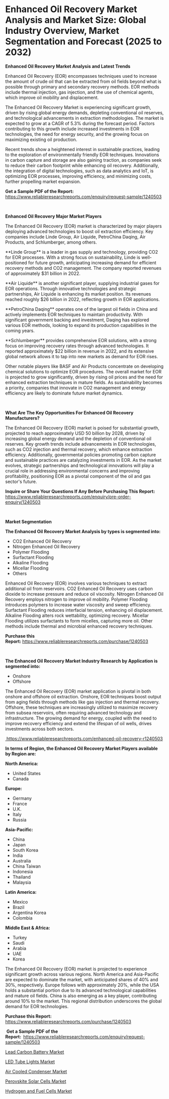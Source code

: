 <p><h1>Enhanced Oil Recovery Market Analysis and Market Size: Global Industry Overview, Market Segmentation and Forecast (2025 to 2032)</h1></p><p><strong>Enhanced Oil Recovery Market Analysis and Latest Trends</strong></p>
<p><p>Enhanced Oil Recovery (EOR) encompasses techniques used to increase the amount of crude oil that can be extracted from oil fields beyond what is possible through primary and secondary recovery methods. EOR methods include thermal injection, gas injection, and the use of chemical agents, which improve oil mobility and displacement.</p><p>The Enhanced Oil Recovery Market is experiencing significant growth, driven by rising global energy demands, depleting conventional oil reserves, and technological advancements in extraction methodologies. The market is expected to grow at a CAGR of 5.3% during the forecast period. Factors contributing to this growth include increased investments in EOR technologies, the need for energy security, and the growing focus on maximizing existing oil production.</p><p>Recent trends show a heightened interest in sustainable practices, leading to the exploration of environmentally friendly EOR techniques. Innovations in carbon capture and storage are also gaining traction, as companies seek to reduce their carbon footprint while enhancing oil recovery. Additionally, the integration of digital technologies, such as data analytics and IoT, is optimizing EOR processes, improving efficiency, and minimizing costs, further propelling market expansion.</p></p>
<p><strong>Get a Sample PDF of the Report:&nbsp;</strong> <a href="https://www.reliableresearchreports.com/enquiry/request-sample/1240503?utm_campaign=36&utm_medium=2&utm_source=Github&utm_content=ia&utm_term=13022025&utm_id=enhanced-oil-recovery">https://www.reliableresearchreports.com/enquiry/request-sample/1240503</a></p>
<p>&nbsp;</p>
<p><strong>Enhanced Oil Recovery Major Market Players</strong></p>
<p><p>The Enhanced Oil Recovery (EOR) market is characterized by major players deploying advanced technologies to boost oil extraction efficiency. Key companies include Linde Group, Air Liquide, PetroChina Daqing, Air Products, and Schlumberger, among others.</p><p>**Linde Group** is a leader in gas supply and technology, providing CO2 for EOR processes. With a strong focus on sustainability, Linde is well-positioned for future growth, anticipating increasing demand for efficient recovery methods and CO2 management. The company reported revenues of approximately $31 billion in 2022.</p><p>**Air Liquide** is another significant player, supplying industrial gases for EOR operations. Through innovative technologies and strategic partnerships, Air Liquide is enhancing its market position. Its revenues reached roughly $26 billion in 2022, reflecting growth in EOR applications.</p><p>**PetroChina Daqing** operates one of the largest oil fields in China and actively implements EOR techniques to maintain productivity. With significant government backing and investment, Daqing has explored various EOR methods, looking to expand its production capabilities in the coming years.</p><p>**Schlumberger** provides comprehensive EOR solutions, with a strong focus on improving recovery rates through advanced technologies. It reported approximately $22 billion in revenue in 2022, and its extensive global network allows it to tap into new markets as demand for EOR rises.</p><p>Other notable players like BASF and Air Products concentrate on developing chemical solutions to optimize EOR procedures. The overall market for EOR is projected to grow significantly, driven by rising oil prices and the need for enhanced extraction techniques in mature fields. As sustainability becomes a priority, companies that innovate in CO2 management and energy efficiency are likely to dominate future market dynamics.</p></p>
<p>&nbsp;</p>
<p><strong>What Are The Key Opportunities For Enhanced Oil Recovery Manufacturers?</strong></p>
<p><p>The Enhanced Oil Recovery (EOR) market is poised for substantial growth, projected to reach approximately USD 50 billion by 2028, driven by increasing global energy demand and the depletion of conventional oil reserves. Key growth trends include advancements in EOR technologies, such as CO2 injection and thermal recovery, which enhance extraction efficiency. Additionally, governmental policies promoting carbon capture and sustainable practices are catalyzing investments in EOR. As the market evolves, strategic partnerships and technological innovations will play a crucial role in addressing environmental concerns and improving profitability, positioning EOR as a pivotal component of the oil and gas sector's future.</p></p>
<p><strong>Inquire or Share Your Questions If Any Before Purchasing This Report:</strong> <a href="https://www.reliableresearchreports.com/enquiry/pre-order-enquiry/1240503?utm_campaign=36&utm_medium=2&utm_source=Github&utm_content=ia&utm_term=13022025&utm_id=enhanced-oil-recovery">https://www.reliableresearchreports.com/enquiry/pre-order-enquiry/1240503</a></p>
<p>&nbsp;</p>
<p><strong>Market Segmentation</strong></p>
<p><strong>The Enhanced Oil Recovery Market Analysis by types is segmented into:</strong></p>
<p><ul><li>CO2 Enhanced Oil Recovery</li><li>Nitrogen Enhanced Oil Recovery</li><li>Polymer Flooding</li><li>Surfactant Flooding</li><li>Alkaline Flooding</li><li>Micellar Flooding</li><li>Others</li></ul></p>
<p><p>Enhanced Oil Recovery (EOR) involves various techniques to extract additional oil from reservoirs. CO2 Enhanced Oil Recovery uses carbon dioxide to increase pressure and reduce oil viscosity. Nitrogen Enhanced Oil Recovery employs nitrogen to improve oil mobility. Polymer Flooding introduces polymers to increase water viscosity and sweep efficiency. Surfactant Flooding reduces interfacial tension, enhancing oil displacement. Alkaline Flooding alters rock wettability, optimizing recovery. Micellar Flooding utilizes surfactants to form micelles, capturing more oil. Other methods include thermal and microbial enhanced recovery techniques.</p></p>
<p><strong>Purchase this Report:&nbsp;</strong><a href="https://www.reliableresearchreports.com/purchase/1240503?utm_campaign=36&utm_medium=2&utm_source=Github&utm_content=ia&utm_term=13022025&utm_id=enhanced-oil-recovery">https://www.reliableresearchreports.com/purchase/1240503</a></p>
<p>&nbsp;</p>
<p><strong>The Enhanced Oil Recovery Market Industry Research by Application is segmented into:</strong></p>
<p><ul><li>Onshore</li><li>Offshore</li></ul></p>
<p><p>The Enhanced Oil Recovery (EOR) market application is pivotal in both onshore and offshore oil extraction. Onshore, EOR techniques boost output from aging fields through methods like gas injection and thermal recovery. Offshore, these techniques are increasingly utilized to maximize recovery from subsea reservoirs, often requiring advanced technology and infrastructure. The growing demand for energy, coupled with the need to improve recovery efficiency and extend the lifespan of oil wells, drives investments across both sectors.</p></p>
<p><a href="https://www.reliableresearchreports.com/enhanced-oil-recovery-r1240503?utm_campaign=36&utm_medium=2&utm_source=Github&utm_content=ia&utm_term=13022025&utm_id=enhanced-oil-recovery">&nbsp;https://www.reliableresearchreports.com/enhanced-oil-recovery-r1240503</a></p>
<p><strong>In terms of Region, the Enhanced Oil Recovery Market Players available by Region are:</strong></p>
<p>
    <p> <strong> North America: </strong>
        <ul>
            <li>United States</li>
            <li>Canada</li>
        </ul>
        </p> 
    <p> <strong> Europe: </strong>
        <ul>
            <li>Germany</li>
            <li>France</li>
            <li>U.K.</li>
            <li>Italy</li>
            <li>Russia</li>
        </ul>
        </p> 
    <p> <strong> Asia-Pacific: </strong>
        <ul>
            <li>China</li>
            <li>Japan</li>
            <li>South Korea</li>
            <li>India</li>
            <li>Australia</li>
            <li>China Taiwan</li>
            <li>Indonesia</li>
            <li>Thailand</li>
            <li>Malaysia</li>
        </ul>
        </p> 
    <p> <strong> Latin America: </strong>
        <ul>
            <li>Mexico</li>
            <li>Brazil</li>
            <li>Argentina Korea</li>
            <li>Colombia</li>
        </ul>
        </p> 
    <p> <strong> Middle East & Africa: </strong>
        <ul>
            <li>Turkey</li>
            <li>Saudi</li>
            <li>Arabia</li>
            <li>UAE</li>
            <li>Korea</li>
        </ul>
    </p>
    </p>
<p><p>The Enhanced Oil Recovery (EOR) market is projected to experience significant growth across various regions. North America and Asia-Pacific are expected to dominate the market, with anticipated shares of 40% and 30%, respectively. Europe follows with approximately 20%, while the USA holds a substantial portion due to its advanced technological capabilities and mature oil fields. China is also emerging as a key player, contributing around 10% to the market. This regional distribution underscores the global demand for EOR technologies.</p></p>
<p><strong>Purchase this Report: </strong><a href="https://www.reliableresearchreports.com/purchase/1240503?utm_campaign=36&utm_medium=2&utm_source=Github&utm_content=ia&utm_term=13022025&utm_id=enhanced-oil-recovery">https://www.reliableresearchreports.com/purchase/1240503</a></p>
<p>&nbsp;<strong>Get a Sample PDF of the Report:&nbsp;&nbsp;</strong><a href="https://www.reliableresearchreports.com/enquiry/request-sample/1240503?utm_campaign=36&utm_medium=2&utm_source=Github&utm_content=ia&utm_term=13022025&utm_id=enhanced-oil-recovery">https://www.reliableresearchreports.com/enquiry/request-sample/1240503</a></p>
<p><strong></strong></p>
<p><p><a href="https://github.com/binnazcassam/Market-Research-Report-List-1/blob/main/lead-carbon-battery-market.md?utm_campaign=36&utm_medium=2&utm_source=Github&utm_content=ia&utm_term=13022025&utm_id=enhanced-oil-recovery">Lead Carbon Battery Market</a></p><p><a href="https://github.com/raeezkenedz/Market-Research-Report-List-1/blob/main/led-tube-lights-market.md?utm_campaign=36&utm_medium=2&utm_source=Github&utm_content=ia&utm_term=13022025&utm_id=enhanced-oil-recovery">LED Tube Lights Market</a></p><p><a href="https://github.com/genayziben/Market-Research-Report-List-1/blob/main/air-cooled-condenser-market.md?utm_campaign=36&utm_medium=2&utm_source=Github&utm_content=ia&utm_term=13022025&utm_id=enhanced-oil-recovery">Air Cooled Condenser Market</a></p><p><a href="https://github.com/elitasvimal/Market-Research-Report-List-1/blob/main/perovskite-solar-cells-market.md?utm_campaign=36&utm_medium=2&utm_source=Github&utm_content=ia&utm_term=13022025&utm_id=enhanced-oil-recovery">Perovskite Solar Cells Market</a></p><p><a href="https://github.com/meuskocov/Market-Research-Report-List-1/blob/main/hydrogen-and-fuel-cells-market.md?utm_campaign=36&utm_medium=2&utm_source=Github&utm_content=ia&utm_term=13022025&utm_id=enhanced-oil-recovery">Hydrogen and Fuel Cells Market</a></p></p>